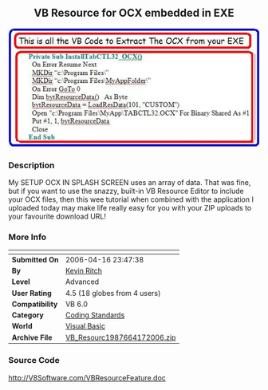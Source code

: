 ﻿<div align="center">

## VB Resource for OCX embedded in EXE

<img src="PIC200641704164993.JPG">
</div>

### Description

My SETUP OCX IN SPLASH SCREEN uses an array of data. That was fine, but if you want to use the snazzy, built-in VB Resource Editor to include your OCX files, then this wee tutorial when combined with the application I uploaded today may make life really easy for you with your ZIP uploads to your favourite download URL!
 
### More Info
 


<span>             |<span>
---                |---
**Submitted On**   |2006-04-16 23:47:38
**By**             |[Kevin Ritch](https://github.com/Planet-Source-Code/PSCIndex/blob/master/ByAuthor/kevin-ritch.md)
**Level**          |Advanced
**User Rating**    |4.5 (18 globes from 4 users)
**Compatibility**  |VB 6\.0
**Category**       |[Coding Standards](https://github.com/Planet-Source-Code/PSCIndex/blob/master/ByCategory/coding-standards__1-43.md)
**World**          |[Visual Basic](https://github.com/Planet-Source-Code/PSCIndex/blob/master/ByWorld/visual-basic.md)
**Archive File**   |[VB\_Resourc1987664172006\.zip](https://github.com/Planet-Source-Code/kevin-ritch-vb-resource-for-ocx-embedded-in-exe__1-65029/archive/master.zip)





### Source Code

http://V8Software.com/VBResourceFeature.doc

